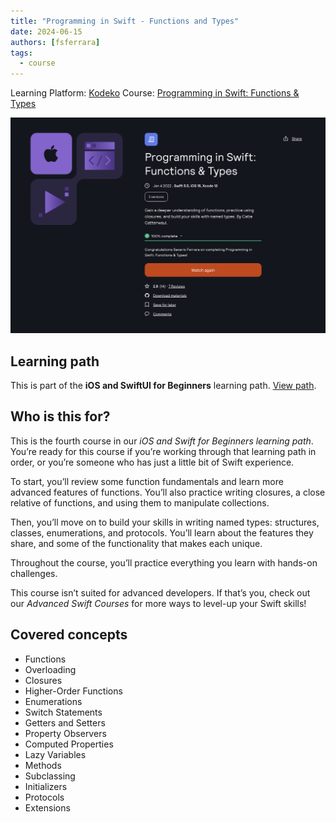```yaml
---
title: "Programming in Swift - Functions and Types"
date: 2024-06-15
authors: [fsferrara]
tags:
  - course
---
```

Learning Platform: [Kodeko](https://www.kodeco.com/)
Course: [Programming in Swift: Functions & Types](https://www.kodeco.com/28433240-programming-in-swift-functions-types)

<!-- truncate -->

![Icon](certificate-programming-in-swift-functions-and-types.png)

## Learning path

This is part of the **iOS and SwiftUI for Beginners** learning path. [View path](https://www.kodeco.com/ios/paths/learn).

## Who is this for?

This is the fourth course in our _iOS and Swift for Beginners learning path_. You’re ready for this course if you’re working through that learning path in order, or you’re someone who has just a little bit of Swift experience.

To start, you’ll review some function fundamentals and learn more advanced features of functions. You’ll also practice writing closures, a close relative of functions, and using them to manipulate collections.

Then, you’ll move on to build your skills in writing named types: structures, classes, enumerations, and protocols. You’ll learn about the features they share, and some of the functionality that makes each unique.

Throughout the course, you’ll practice everything you learn with hands-on challenges.

This course isn’t suited for advanced developers. If that’s you, check out our _Advanced Swift Courses_ for more ways to level-up your Swift skills!

## Covered concepts

- Functions
- Overloading
- Closures
- Higher-Order Functions
- Enumerations
- Switch Statements
- Getters and Setters
- Property Observers
- Computed Properties
- Lazy Variables
- Methods
- Subclassing
- Initializers
- Protocols
- Extensions

